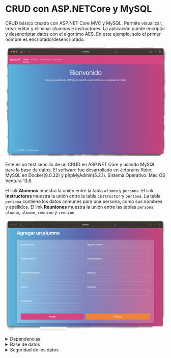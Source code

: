 # CRUD con ASP.NETCore y MySQL
CRUD básico creado con ASP.NET Core MVC y MySQL. Permite visualizar, crear editar y eliminar alumnos e instructores. La aplicación puede encriptar y desencriptar datos con el algoritmo AES. En este ejemplo, solo el primer nombre es encriptado/desencriptado.

![Interfaz de la aplicación](front_1.png)

Este es un test sencillo de un CRUD en ASP.NET Core y usando MySQL para la base de datos.
El software fue desarrollado en Jetbrains Rider, MySQL en Docker(8.0.32) y phpMyAdmin(5.2.1). Sistema Operativo: Mac OS Ventura 13.6.

El link **Alumnos** muestra la unión entre la tabla `alumno` y `persona`. El link **Instructores** muestra la unión entre la tabla `instructor` y `persona`.
La tabla `persona` contiene los datos comunes para una persona, como sus nombres y apellidos.
El link **Reuniones** muestra la unión entre las tablas `persona`, `alumno`, `alumno_reunion` y `reunion`.

![Interfaz de creación de alumno](front_2.png)

<details>
<summary>Dependencias</summary>
  Se requiere de las siguientes dependencias:
  
  - Microsoft.EntityFrameworkCore.Tools
  - MySql.Data
  - MySqlConnector
</details>

<details>
  <summary>Base de datos</summary>
  
  Los datos iniciales de la base de datos son incluidos en el script. El primer nombre de cada persona está ya encriptado.
  
  ```sql
  CREATE DATABASE `practica_cSharp`;

  USE `practica_cSharp`;
  
  CREATE TABLE `alumno` (
  `id_persona` int UNSIGNED NOT NULL,
  `matricula` varchar(64) NOT NULL,
  `semestre` varchar(64) NOT NULL,
  `especialidad` varchar(64) NOT NULL
  );
  
  INSERT INTO `alumno` (`id_persona`, `matricula`, `semestre`, `especialidad`) VALUES
  (2, 'A12345', '3', 'Ingeniería Civil'),
  (4, 'B67890', '2', 'Medicina'),
  (6, 'C54321', '4', 'Derecho'),
  (8, 'D98765', '5', 'Economía'),
  (10, 'E23456', '2', 'Psicología');
  
  CREATE TABLE `alumno_reunion` (
  `id_alumno` int UNSIGNED NOT NULL,
  `id_reunion` int UNSIGNED NOT NULL
  );
  
  INSERT INTO `alumno_reunion` (`id_alumno`, `id_reunion`) VALUES
  (2, 1),
  (4, 2),
  (6, 3),
  (8, 4);
  
  CREATE TABLE `instructor` (
  `id_persona` int UNSIGNED NOT NULL,
  `folio` varchar(64) NOT NULL
  );
  
  INSERT INTO `instructor` (`id_persona`, `folio`) VALUES
  (1, 'F101'),
  (3, 'G202'),
  (5, 'H303'),
  (7, 'I404'),
  (9, 'J505');
  
  CREATE TABLE `instructor_reunion` (
  `id_instructor` int UNSIGNED NOT NULL,
  `id_reunion` int UNSIGNED NOT NULL
  );
  
  INSERT INTO `instructor_reunion` (`id_instructor`, `id_reunion`) VALUES
  (1, 1),
  (3, 2),
  (5, 3),
  (7, 4),
  (9, 5);
  
  CREATE TABLE `persona` (
  `id_persona` int UNSIGNED NOT NULL,
  `nombre_uno` varchar(64) NOT NULL,
  `nombre_dos` varchar(64) DEFAULT NULL,
  `apellido_uno` varchar(64) NOT NULL,
  `apellido_dos` varchar(64) DEFAULT NULL,
  `D_nacimiento` date NOT NULL,
  `tipo_rol` varchar(30) NOT NULL
  );
  
  INSERT INTO `persona` (`id_persona`, `nombre_uno`, `nombre_dos`, `apellido_uno`, `apellido_dos`, `D_nacimiento`, `tipo_rol`) VALUES
  (1, 'k7iNjYFVu6mt5Jf+nVGwvg==', 'Carlos', 'Pérez', 'García', '1995-05-15', 'Instructor'),
  (2, '1swJKrpvzZcb3B3fcLbg2A==', 'Alejandra', 'Rodríguez', 'Sánchez', '1998-08-22', 'Alumno'),
  (3, '4AN0uNundqhxCi8Pn13NCg==', 'Manuel', 'González', 'López', '1993-11-10', 'Instructor'),
  (4, '0MmFfGOS256RkWOfJHjUVg==', 'Victoria', 'Martínez', 'Fernández', '1997-03-04', 'Alumno'),
  (5, '34xighgAZkyEdRig/geDHQ==', NULL, 'Torres', NULL, '1994-09-20', 'Instructor'),
  (6, 'nMeckhE+7+6JD0Dyfd7u5Q==', 'Isabel', 'Díaz', 'García', '2000-01-12', 'Alumno'),
  (7, '/K4rkCINQxQbswhfvNoQzg==', 'Alejandro', 'Ramírez', 'Rodríguez', '1996-07-08', 'Instructor'),
  (8, 'FEBThewbhVO4sQaBx8QmSw==', NULL, 'Sánchez', NULL, '1999-12-28', 'Alumno'),
  (9, 'r0awFjRE+cyISZR1hM+Wtg==', NULL, 'Pérez', NULL, '1992-06-25', 'Instructor'),
  (10, '7XknG8+W5LqG7JN6NhSQLw==', 'Mariana', 'García', 'Rodríguez', '1998-04-18', 'Alumno');
  
  CREATE TABLE `reunion` (
  `id_reunion` int UNSIGNED NOT NULL,
  `fecha` date NOT NULL,
  `hora` time NOT NULL,
  `lugar` varchar(100) NOT NULL,
  `tema` varchar(200) NOT NULL
  );
  
  INSERT INTO `reunion` (`id_reunion`, `fecha`, `hora`, `lugar`, `tema`) VALUES
  (1, '2023-08-20', '15:00:00', 'Sala A', 'Presentación Curso'),
  (2, '2023-08-25', '14:30:00', 'Auditorio B', 'Evaluación Parcial'),
  (3, '2023-09-05', '17:00:00', 'Salón C', 'Discusión Proyecto'),
  (4, '2023-09-10', '16:15:00', 'Aula D', 'Taller de Debate'),
  (5, '2023-09-15', '18:30:00', 'Patio Principal', 'Conferencia Invitado'),
  (6, '2023-09-21', '10:00:00', 'Sala A', 'Evaluación Parcial'),
  (7, '2023-09-21', '13:00:00', 'Campus Este', 'Dual'),
  (8, '2023-09-22', '13:00:00', 'Campus Oeste', 'Dual');
  
  ALTER TABLE `alumno`
  ADD PRIMARY KEY (`id_persona`);
  
  ALTER TABLE `alumno_reunion`
  ADD PRIMARY KEY (`id_alumno`,`id_reunion`),
  ADD KEY `id_reunion` (`id_reunion`);
  
  ALTER TABLE `instructor`
  ADD PRIMARY KEY (`id_persona`);
  
  ALTER TABLE `instructor_reunion`
  ADD PRIMARY KEY (`id_instructor`,`id_reunion`),
  ADD KEY `id_reunion` (`id_reunion`);
  
  ALTER TABLE `persona`
  ADD PRIMARY KEY (`id_persona`);
  
  ALTER TABLE `reunion`
  ADD PRIMARY KEY (`id_reunion`);
  
  ALTER TABLE `persona`
  MODIFY `id_persona` int UNSIGNED NOT NULL AUTO_INCREMENT, AUTO_INCREMENT=11;
  
  ALTER TABLE `reunion`
  MODIFY `id_reunion` int UNSIGNED NOT NULL AUTO_INCREMENT, AUTO_INCREMENT=9;
  
  ALTER TABLE `alumno`
  ADD CONSTRAINT `alumno_ibfk_1` FOREIGN KEY (`id_persona`) REFERENCES `persona` (`id_persona`) ON DELETE CASCADE;
  
  ALTER TABLE `alumno_reunion`
  ADD CONSTRAINT `alumno_reunion_ibfk_1` FOREIGN KEY (`id_alumno`) REFERENCES `alumno` (`id_persona`) ON DELETE CASCADE,
  ADD CONSTRAINT `alumno_reunion_ibfk_2` FOREIGN KEY (`id_reunion`) REFERENCES `reunion` (`id_reunion`);
  
  ALTER TABLE `instructor`
  ADD CONSTRAINT `instructor_ibfk_1` FOREIGN KEY (`id_persona`) REFERENCES `persona` (`id_persona`);
  
  ALTER TABLE `instructor_reunion`
  ADD CONSTRAINT `instructor_reunion_ibfk_1` FOREIGN KEY (`id_instructor`) REFERENCES `instructor` (`id_persona`),
  ADD CONSTRAINT `instructor_reunion_ibfk_2` FOREIGN KEY (`id_reunion`) REFERENCES `reunion` (`id_reunion`);
  COMMIT;
  ```
</details>

<details>
  <summary>Seguridad de los datos</summary>

  En este ejemplo de práctica, solo el primer nombre de la persona es encriptado.
  El algoritmo de encriptación usado es AES y la clase que se encarga de encriptar y desencriptar los datos es `Encriptacion.cs`. Así, en la base de datos aparecerá una cadena de símbolos, letras y números sin ningún sentido.
  Pero en el programa, esta cadena será leída y desencriptada usando la llave de encriptación asignada. Es importante que esta llave no sea modificada pues, sin ella, los datos no podrán desencriptarse.
</details>
